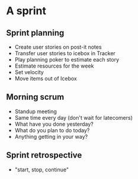 # A sprint

## Sprint planning

* Create user stories on post-it notes
* Transfer user stories to icebox in Tracker
* Play planning poker to estimate each story
* Estimate resources for the week
* Set velocity
* Move items out of Icebox

## Morning scrum

* Standup meeting
* Same time every day (don't wait for latecomers)
* What have you done yesterday?
* What do you plan to do today?
* Anything getting in your way?

## Sprint retrospective

* "start, stop, continue"
